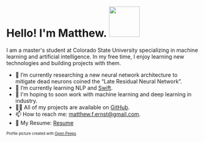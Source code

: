 <h1>Hello! I'm Matthew. <img src="https://thumbs.gfycat.com/TepidTestyAoudad-max-1mb.gif" width="80px"/></h1>
<p> I am a master's student at Colorado State University specializing in machine learning and artificial intelligence. In my free time, I enjoy learning new technologies and building projects with them. </p>

- 🔭 I’m currently researching a new neural network architecture to mitigate dead neurons coined the “Late Residual Neural Network”.
- 🌱 I’m currently learning NLP and [Swift](https://developer.apple.com/swift/).
- 🔮 I'm hoping to soon work with machine learning and deep learning in industry.
- 👨‍💻 All of my projects are available on [GitHub](https://github.com/matthewfernst?tab=repositories).
- 📫 How to reach me: [matthew.f.ernst@gmail.com](mailto:matthew.f.ernst@gmail.com).
- 📝 My Resume: [Resume](MatthewErnstResume.pdf)

<sub><sup>Profile picture created with [Open Peeps](https://www.openpeeps.com/)</sup></sub>
<!--
**matthewfernst/matthewfernst** is a ✨ _special_ ✨ repository because its `README.md` (this file) appears on your GitHub profile.

Here are some ideas to get you started:

- 🔭 I’m currently working on ...
- 🌱 I’m currently learning ...
- 👯 I’m looking to collaborate on ...
- 🤔 I’m looking for help with ...
- 💬 Ask me about ...
- 📫 How to reach me: ...
- 😄 Pronouns: ...
- ⚡ Fun fact: ...
-->
